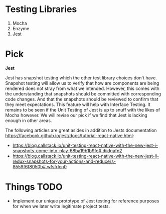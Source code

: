 # Testing Libraries
1. Mocha
2. Enzyme
3. Jest

# Pick
**Jest**

Jest has snapshot testing which the other test library choices don't have. Snapshot testing will allow us to verify that how are components are being rendered does not stray from what we intended. However, this comes with the understanding that snapshots should be committed with corresponding code changes. And that the snapshots should be reviewed to confirm that they meet expectations. This feature will help with Interface Testing. It remains to be seen if the Unit Testing of Jest is up to snuff with the likes of Mocha however. We will revise our pick if we find that Jest is lacking enough in other areas.

The following articles are great asides in addition to Jests documentation https://facebook.github.io/jest/docs/tutorial-react-native.html:
- https://blog.callstack.io/unit-testing-react-native-with-the-new-jest-i-snapshots-come-into-play-68ba19b1b9fe#.diidqafn2
- https://blog.callstack.io/unit-testing-react-native-with-the-new-jest-ii-redux-snapshots-for-your-actions-and-reducers-8559f6f8050b#.wfsfrlcn0

# Things TODO
- Implement  our unique prototype of Jest testing for reference purposes for when we later write legitimate project tests.

